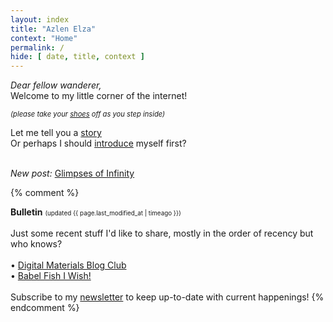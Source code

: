 ```yaml
---
layout: index
title: "Azlen Elza"
context: "Home"
permalink: /
hide: [ date, title, context ]
---
```


<em>Dear fellow wanderer,</em><br>
Welcome to my little corner of the internet!

<span style="font-size: 0.8em; font-style: italic">(please take your <a href="/doorstep">shoes</a> off as you step inside)</span>

Let me tell you a [story](/stories)<br>
Or perhaps I should [introduce](/intro) myself first?<br><br>

*New post:* [Glimpses of Infinity](/@/glimpses-of-infinity)

{% comment %}
[^bulletin]:
**Bulletin**
<span class="page-date" style="font-size: 0.7em;">
    (updated {{ page.last_modified_at | timeago }})
</span>
<br><br>
Just some recent stuff I'd like to share, mostly in the order of recency but who knows? <br><br>
• [Digital Materials Blog Club](/writing/digital-materials-blog-club) <span class="new"></span> <br>
• [Babel Fish I Wish!](/writing/babel-fish-I-wish) <br>
<br>
Subscribe to my [newsletter](/newsletter) to keep up-to-date with current happenings!
{% endcomment %}



<style>
    .sidenote-number, .sidenote::before {
        visibility: hidden !important;
        pointer-events: none;
    }
</style>